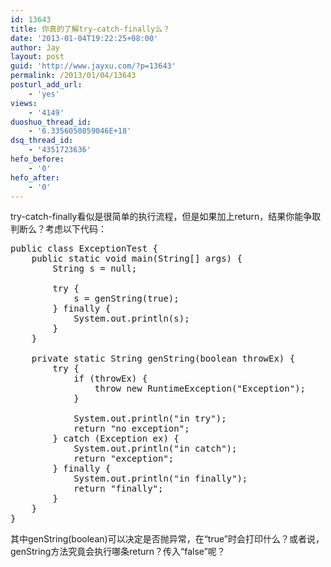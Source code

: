 ```yaml
---
id: 13643
title: 你真的了解try-catch-finally么？
date: '2013-01-04T19:22:25+08:00'
author: Jay
layout: post
guid: 'http://www.jayxu.com/?p=13643'
permalink: /2013/01/04/13643
posturl_add_url:
    - 'yes'
views:
    - '4149'
duoshuo_thread_id:
    - '6.3356050859046E+18'
dsq_thread_id:
    - '4351723636'
hefo_before:
    - '0'
hefo_after:
    - '0'
---
```


<!-- wp:paragraph -->
<p>try-catch-finally看似是很简单的执行流程，但是如果加上return，结果你能争取判断么？考虑以下代码：</p>
<!-- /wp:paragraph -->

<!-- wp:preformatted -->
<pre lang="java" class="wp-block-preformatted">public class ExceptionTest {
    public static void main(String[] args) {
        String s = null;

        try {
            s = genString(true);
        } finally {
            System.out.println(s);
        }
    }

    private static String genString(boolean throwEx) {
        try {
            if (throwEx) {
                throw new RuntimeException("Exception");
            }

            System.out.println("in try");
            return "no exception";
        } catch (Exception ex) {
            System.out.println("in catch");
            return "exception";
        } finally {
            System.out.println("in finally");
            return "finally";
        }
    }
}</pre>
<!-- /wp:preformatted -->

<!-- wp:paragraph -->
<p>其中genString(boolean)可以决定是否抛异常，在“true”时会打印什么？或者说，genString方法究竟会执行哪条return？传入“false”呢？</p>
<!-- /wp:paragraph -->